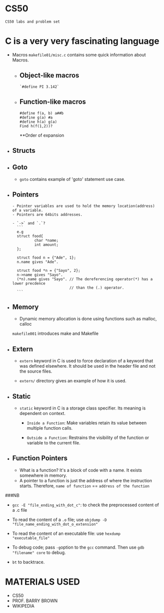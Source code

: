 
# CS50
`CS50 labs and problem set`


# C is a very very fascinating language

- Macros
 `makefile01/misc.c` contains some quick information about Macros.
  - Object-like macros
    - 
        `#define PI 3.142`
  - Function-like macros
    -
      ```
      #define f(a, b) a##b
      #define g(a) #a
      #define h(a) g(a)
      Find h(f(1,2))?
      ```
    **Order of expansion


- Structs
  - 


- Goto
  - 
  - `goto` contains example of 'goto' statement use case.


- Pointers
  - 
      - Pointer variables are used to hold the memory location(address) of a variable.
      - Pointers are 64bits addresses.
  
      - `->` and `.`?
        ```
        e.g 
        struct food{
                char *name;
                int amount;
        };
    
        struct food n = {"Ade", 1};
        n.name gives "Ade".
    
        struct food *n = {"Sayo", 2};
        n->name gives "Sayo".
        (*n).name gives "Sayo". // The dereferencing operator(*) has a lower precdence
                                // than the (.) operator.
        ```
    
- Memory
  - 
  - Dynamic memory allocation is done using functions such as malloc, calloc


  `makefile001` introduces make and Makefile

- Extern
  - 
  - `extern` keyword in C is used to force declaration of a
     keyword that was defined elsewhere. It should be used in the
     header file and not the source files.
  
  - `extern/` directory gives an example of how it is used.

- Static
  - 
  - `static` keyword in C is a storage class specifier. Its meaning is
  dependent on context.
    - `Inside a Function`: Make variables retain its value
    between multiple function calls.
    
    - `Outside a Function`: Restrains the visibility of the function or
    variable to the current file.


- Function Pointers
  - 
  - What is a function? It's a block of code with a name. It
  exists somewhere in memory.
  - A pointer to a function is just the address of where
  the instruction starts. Therefore, `name of function` == `address of the function`
      


###NB
- `gcc -E "file_ending_with_dot_c"`: to check the preprocessed content of a .c file


- To read the content of a `.o` file; use `objdump -D "file_name_ending_with_dot_o_extension" `


- To read the content of an executable file: use `hexdump "executable_file"`


- To debug code; pass `-g`option to the `gcc` command. Then use `gdb "filename" core` to debug.
- `bt` to backtrace.


# MATERIALS USED
- CS50
- PROF. BARRY BROWN
- WIKIPEDIA
